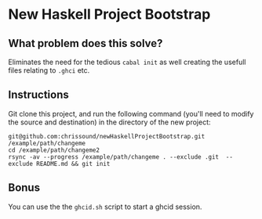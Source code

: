 # New Haskell Project Bootstrap

## What problem does this solve?
Eliminates the need for the tedious `cabal init` as well creating the usefull files relating to `.ghci` etc.

## Instructions

Git clone this project, and run the following command (you'll need to modify the source and destination) in the directory of the new project:
```
git@github.com:chrissound/newHaskellProjectBootstrap.git /example/path/changeme
cd /example/path/changeme2
rsync -av --progress /example/path/changeme . --exclude .git  --exclude README.md && git init
```

## Bonus

You can use the the `ghcid.sh` script to start a ghcid session. 

